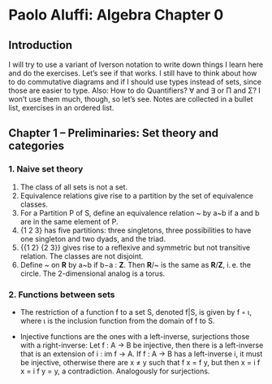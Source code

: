 # Paolo Aluffi: Algebra Chapter 0

## Introduction

I will try to use a variant of Iverson notation to write down things I learn here and do the exercises. Let’s see if that works. I still have to think about how to do commutative diagrams and if I should use types instead of sets, since those are easier to type. Also: How to do Quantifiers? $\forall$ and $\exists$ or Π and Σ? I won’t use them much, though, so let’s see. Notes are collected in a bullet list, exercises in an ordered list.

## Chapter 1 – Preliminaries: Set theory and categories

### 1. Naive set theory

1. The class of all sets is not a set.
2. Equivalence relations give rise to a partition by the set of equivalence classes.
3. For a Partition P of S, define an equivalence relation ~ by a~b if a and b are in the same element of P.
4. {1 2 3} has five partitions: three singletons, three possibilities to have one singleton and two dyads, and the triad.
5. {{1 2} {2 3}} gives rise to a reflexive and symmetric but not transitive relation. The classes are not disjoint.
6. Define ~ on **R** by a~b if b−a : **Z**. Then  **R**/~ is the same as **R**/**Z**, i. e. the circle. The 2-dimensional analog is a torus.

### 2. Functions between sets

* The restriction of a function f to a set S, denoted f|S, is given by f ◦ ι, where ι is the inclusion function from the domain of f to S.

* Injective functions are the ones with a left-inverse, surjections those with a right-inverse: Let f : A → B be injective, then there is a left-inverse that is an extension of i : im f → A. If f : A → B has a left-inverse i, it must be injective, otherwise there are x ≠ y such that f x = f y, but then x = i f x = i f y = y, a contradiction.
  Analogously for surjections.

   



